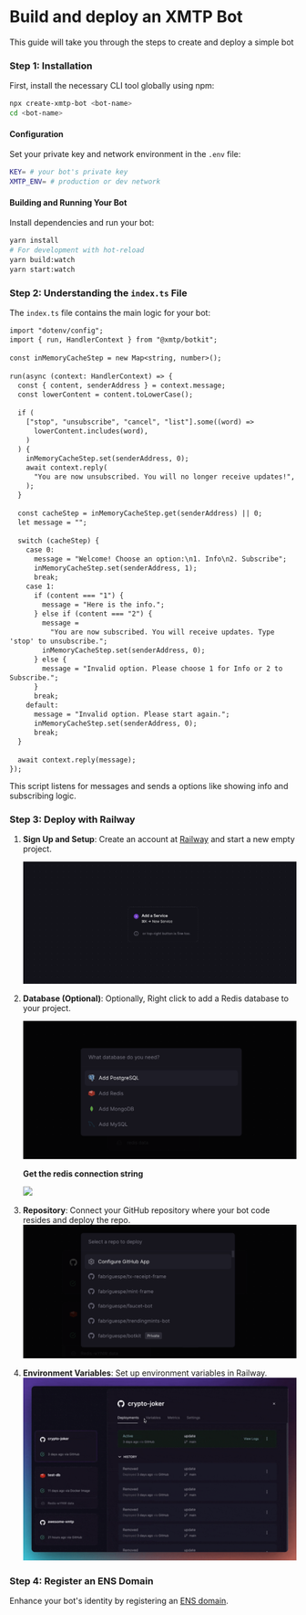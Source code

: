 # Build and deploy an XMTP Bot

This guide will take you through the steps to create and deploy a simple bot

### Step 1: Installation

First, install the necessary CLI tool globally using npm:

```bash
npx create-xmtp-bot <bot-name>
cd <bot-name>
```

#### Configuration

Set your private key and network environment in the `.env` file:

```bash
KEY= # your bot's private key
XMTP_ENV= # production or dev network
```

#### Building and Running Your Bot

Install dependencies and run your bot:

```bash
yarn install
# For development with hot-reload
yarn build:watch
yarn start:watch
```

### Step 2: Understanding the `index.ts` File

The `index.ts` file contains the main logic for your bot:

```tsx
import "dotenv/config";
import { run, HandlerContext } from "@xmtp/botkit";

const inMemoryCacheStep = new Map<string, number>();

run(async (context: HandlerContext) => {
  const { content, senderAddress } = context.message;
  const lowerContent = content.toLowerCase();

  if (
    ["stop", "unsubscribe", "cancel", "list"].some((word) =>
      lowerContent.includes(word),
    )
  ) {
    inMemoryCacheStep.set(senderAddress, 0);
    await context.reply(
      "You are now unsubscribed. You will no longer receive updates!",
    );
  }

  const cacheStep = inMemoryCacheStep.get(senderAddress) || 0;
  let message = "";

  switch (cacheStep) {
    case 0:
      message = "Welcome! Choose an option:\n1. Info\n2. Subscribe";
      inMemoryCacheStep.set(senderAddress, 1);
      break;
    case 1:
      if (content === "1") {
        message = "Here is the info.";
      } else if (content === "2") {
        message =
          "You are now subscribed. You will receive updates. Type 'stop' to unsubscribe.";
        inMemoryCacheStep.set(senderAddress, 0);
      } else {
        message = "Invalid option. Please choose 1 for Info or 2 to Subscribe.";
      }
      break;
    default:
      message = "Invalid option. Please start again.";
      inMemoryCacheStep.set(senderAddress, 0);
      break;
  }

  await context.reply(message);
});
```

This script listens for messages and sends a options like showing info and subscribing logic.

### Step 3: Deploy with Railway

1. **Sign Up and Setup**: Create an account at [Railway](https://railway.app/) and start a new empty project.

   ![](./img/2.png)

2. **Database (Optional)**: Optionally, Right click to add a Redis database to your project.

   ![](./img/3.png)

   **Get the redis connection string**

   ![](./img/6.gif)

3. **Repository**: Connect your GitHub repository where your bot code resides and deploy the repo.
   ![](./img/4.png)
4. **Environment Variables**: Set up environment variables in Railway.
   ![](./img/5.gif)

### Step 4: Register an ENS Domain

Enhance your bot's identity by registering an [ENS domain](https://ens.domains/).
